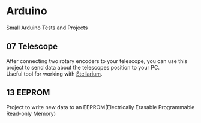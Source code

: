 # Arduino
Small Arduino Tests and Projects

## 07 Telescope
After connecting two rotary encoders to your telescope, you can use this project to send data about the telescopes position to your PC. <br />
Useful tool for working with [Stellarium](https://github.com/Stellarium/stellarium).

## 13 EEPROM
Project to write new data to an EEPROM(Electrically Erasable Programmable Read-only Memory)
